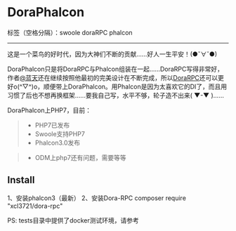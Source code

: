 # DoraPhalcon

标签（空格分隔）：swoole doraRPC phalcon

---

这是一个菜鸟的好时代，因为大神们不断的贡献……好人一生平安！(●ˇ∀ˇ●)

DoraPhalcon只是将DoraRPC与Phalcon组装在一起……DoraRPC写得非常好，作者[@蓝天](http://weibo.com/thinkpc)还在继续按照他最初的完美设计在不断完成，所以[DoraRPC](https://github.com/xcl3721/Dora-RPC)还可以更好o(^▽^)o，顺便带上DoraPhalcon。用Phalcon是因为太喜欢它的DI了，而且用习惯了后也不想再换框架……要我自己写，水平不够，轮子造不出来( ▼-▼ )……


DoraPhalcon上PHP7，目前：
> *  PHP7已发布
> *  Swoole支持PHP7
> *  Phalcon3.0发布

> * ODM上php7还有问题，需要等等

## Install
1、安装phalcon3（最新）
2、安装Dora-RPC
composer require "xcl3721/dora-rpc"

PS: tests目录中提供了docker测试环境，请参考
